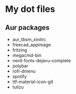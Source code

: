 # My dot files

## Aur packages

* aur_tbsm_xinitrc
* freecad_appimage
* fritzing
* megacmd-bin
* nerd-fonts-dejavu-complete
* polybar
* rofi-dmenu
* spotify
* ttf-material-icon-git
* tulizu 